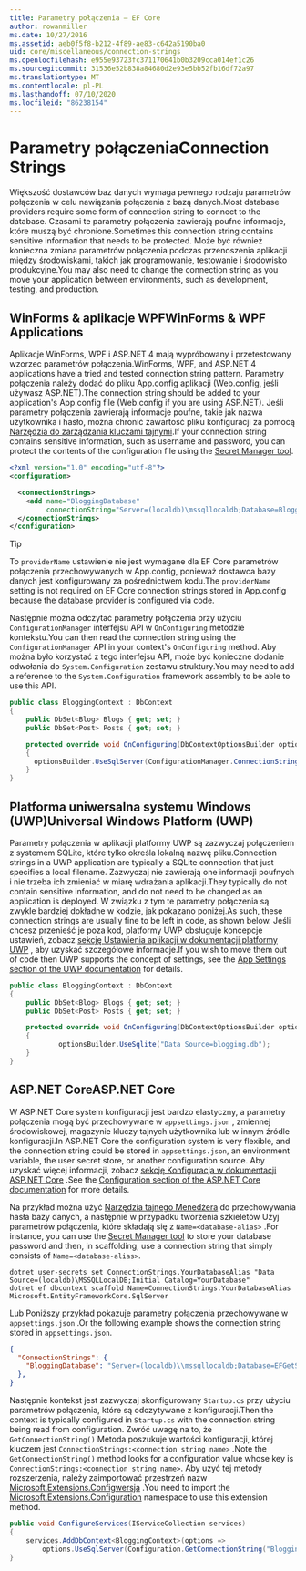 ```yaml
---
title: Parametry połączenia — EF Core
author: rowanmiller
ms.date: 10/27/2016
ms.assetid: aeb0f5f8-b212-4f89-ae83-c642a5190ba0
uid: core/miscellaneous/connection-strings
ms.openlocfilehash: e955e93723fc371170641b0b3209cca014ef1c26
ms.sourcegitcommit: 31536e52b838a84680d2e93e5bb52fb16df72a97
ms.translationtype: MT
ms.contentlocale: pl-PL
ms.lasthandoff: 07/10/2020
ms.locfileid: "86238154"
---
```

# <a name="connection-strings"></a><span data-ttu-id="3c73d-102">Parametry połączenia</span><span class="sxs-lookup"><span data-stu-id="3c73d-102">Connection Strings</span></span>

<span data-ttu-id="3c73d-103">Większość dostawców baz danych wymaga pewnego rodzaju parametrów połączenia w celu nawiązania połączenia z bazą danych.</span><span class="sxs-lookup"><span data-stu-id="3c73d-103">Most database providers require some form of connection string to connect to the database.</span></span> <span data-ttu-id="3c73d-104">Czasami te parametry połączenia zawierają poufne informacje, które muszą być chronione.</span><span class="sxs-lookup"><span data-stu-id="3c73d-104">Sometimes this connection string contains sensitive information that needs to be protected.</span></span> <span data-ttu-id="3c73d-105">Może być również konieczna zmiana parametrów połączenia podczas przenoszenia aplikacji między środowiskami, takich jak programowanie, testowanie i środowisko produkcyjne.</span><span class="sxs-lookup"><span data-stu-id="3c73d-105">You may also need to change the connection string as you move your application between environments, such as development, testing, and production.</span></span>

## <a name="winforms--wpf-applications"></a><span data-ttu-id="3c73d-106">WinForms & aplikacje WPF</span><span class="sxs-lookup"><span data-stu-id="3c73d-106">WinForms & WPF Applications</span></span>

<span data-ttu-id="3c73d-107">Aplikacje WinForms, WPF i ASP.NET 4 mają wypróbowany i przetestowany wzorzec parametrów połączenia.</span><span class="sxs-lookup"><span data-stu-id="3c73d-107">WinForms, WPF, and ASP.NET 4 applications have a tried and tested connection string pattern.</span></span> <span data-ttu-id="3c73d-108">Parametry połączenia należy dodać do pliku App.config aplikacji (Web.config, jeśli używasz ASP.NET).</span><span class="sxs-lookup"><span data-stu-id="3c73d-108">The connection string should be added to your application's App.config file (Web.config if you are using ASP.NET).</span></span> <span data-ttu-id="3c73d-109">Jeśli parametry połączenia zawierają informacje poufne, takie jak nazwa użytkownika i hasło, można chronić zawartość pliku konfiguracji za pomocą [Narzędzia do zarządzania kluczami tajnymi](/aspnet/core/security/app-secrets#secret-manager).</span><span class="sxs-lookup"><span data-stu-id="3c73d-109">If your connection string contains sensitive information, such as username and password, you can protect the contents of the configuration file using the [Secret Manager tool](/aspnet/core/security/app-secrets#secret-manager).</span></span>

``` xml
<?xml version="1.0" encoding="utf-8"?>
<configuration>

  <connectionStrings>
    <add name="BloggingDatabase"
         connectionString="Server=(localdb)\mssqllocaldb;Database=Blogging;Trusted_Connection=True;" />
  </connectionStrings>
</configuration>
```

> [!TIP]  
> <span data-ttu-id="3c73d-110">To `providerName` ustawienie nie jest wymagane dla EF Core parametrów połączenia przechowywanych w App.config, ponieważ dostawca bazy danych jest konfigurowany za pośrednictwem kodu.</span><span class="sxs-lookup"><span data-stu-id="3c73d-110">The `providerName` setting is not required on EF Core connection strings stored in App.config because the database provider is configured via code.</span></span>

<span data-ttu-id="3c73d-111">Następnie można odczytać parametry połączenia przy użyciu `ConfigurationManager` interfejsu API w `OnConfiguring` metodzie kontekstu.</span><span class="sxs-lookup"><span data-stu-id="3c73d-111">You can then read the connection string using the `ConfigurationManager` API in your context's `OnConfiguring` method.</span></span> <span data-ttu-id="3c73d-112">Aby można było korzystać z tego interfejsu API, może być konieczne dodanie odwołania do `System.Configuration` zestawu struktury.</span><span class="sxs-lookup"><span data-stu-id="3c73d-112">You may need to add a reference to the `System.Configuration` framework assembly to be able to use this API.</span></span>

``` csharp
public class BloggingContext : DbContext
{
    public DbSet<Blog> Blogs { get; set; }
    public DbSet<Post> Posts { get; set; }

    protected override void OnConfiguring(DbContextOptionsBuilder optionsBuilder)
    {
      optionsBuilder.UseSqlServer(ConfigurationManager.ConnectionStrings["BloggingDatabase"].ConnectionString);
    }
}
```

## <a name="universal-windows-platform-uwp"></a><span data-ttu-id="3c73d-113">Platforma uniwersalna systemu Windows (UWP)</span><span class="sxs-lookup"><span data-stu-id="3c73d-113">Universal Windows Platform (UWP)</span></span>

<span data-ttu-id="3c73d-114">Parametry połączenia w aplikacji platformy UWP są zazwyczaj połączeniem z systemem SQLite, które tylko określa lokalną nazwę pliku.</span><span class="sxs-lookup"><span data-stu-id="3c73d-114">Connection strings in a UWP application are typically a SQLite connection that just specifies a local filename.</span></span> <span data-ttu-id="3c73d-115">Zazwyczaj nie zawierają one informacji poufnych i nie trzeba ich zmieniać w miarę wdrażania aplikacji.</span><span class="sxs-lookup"><span data-stu-id="3c73d-115">They typically do not contain sensitive information, and do not need to be changed as an application is deployed.</span></span> <span data-ttu-id="3c73d-116">W związku z tym te parametry połączenia są zwykle bardziej dokładne w kodzie, jak pokazano poniżej.</span><span class="sxs-lookup"><span data-stu-id="3c73d-116">As such, these connection strings are usually fine to be left in code, as shown below.</span></span> <span data-ttu-id="3c73d-117">Jeśli chcesz przenieść je poza kod, platformy UWP obsługuje koncepcje ustawień, zobacz [sekcję Ustawienia aplikacji w dokumentacji platformy UWP](/windows/uwp/app-settings/store-and-retrieve-app-data) , aby uzyskać szczegółowe informacje.</span><span class="sxs-lookup"><span data-stu-id="3c73d-117">If you wish to move them out of code then UWP supports the concept of settings, see the [App Settings section of the UWP documentation](/windows/uwp/app-settings/store-and-retrieve-app-data) for details.</span></span>

``` csharp
public class BloggingContext : DbContext
{
    public DbSet<Blog> Blogs { get; set; }
    public DbSet<Post> Posts { get; set; }

    protected override void OnConfiguring(DbContextOptionsBuilder optionsBuilder)
    {
            optionsBuilder.UseSqlite("Data Source=blogging.db");
    }
}
```

## <a name="aspnet-core"></a><span data-ttu-id="3c73d-118">ASP.NET Core</span><span class="sxs-lookup"><span data-stu-id="3c73d-118">ASP.NET Core</span></span>

<span data-ttu-id="3c73d-119">W ASP.NET Core system konfiguracji jest bardzo elastyczny, a parametry połączenia mogą być przechowywane w `appsettings.json` , zmiennej środowiskowej, magazynie kluczy tajnych użytkownika lub w innym źródle konfiguracji.</span><span class="sxs-lookup"><span data-stu-id="3c73d-119">In ASP.NET Core the configuration system is very flexible, and the connection string could be stored in `appsettings.json`, an environment variable, the user secret store, or another configuration source.</span></span> <span data-ttu-id="3c73d-120">Aby uzyskać więcej informacji, zobacz [sekcję Konfiguracja w dokumentacji ASP.NET Core](/aspnet/core/fundamentals/configuration) .</span><span class="sxs-lookup"><span data-stu-id="3c73d-120">See the [Configuration section of the ASP.NET Core documentation](/aspnet/core/fundamentals/configuration) for more details.</span></span>

<span data-ttu-id="3c73d-121">Na przykład można użyć [Narzędzia tajnego Menedżera](/aspnet/core/security/app-secrets#secret-manager) do przechowywania hasła bazy danych, a następnie w przypadku tworzenia szkieletów Użyj parametrów połączenia, które składają się z `Name=<database-alias>` .</span><span class="sxs-lookup"><span data-stu-id="3c73d-121">For instance, you can use the [Secret Manager tool](/aspnet/core/security/app-secrets#secret-manager) to store your database password and then, in scaffolding, use a connection string that simply consists of `Name=<database-alias>`.</span></span>

```dotnetcli
dotnet user-secrets set ConnectionStrings.YourDatabaseAlias "Data Source=(localdb)\MSSQLLocalDB;Initial Catalog=YourDatabase"
dotnet ef dbcontext scaffold Name=ConnectionStrings.YourDatabaseAlias Microsoft.EntityFrameworkCore.SqlServer
```

<span data-ttu-id="3c73d-122">Lub Poniższy przykład pokazuje parametry połączenia przechowywane w `appsettings.json` .</span><span class="sxs-lookup"><span data-stu-id="3c73d-122">Or the following example shows the connection string stored in `appsettings.json`.</span></span>

``` json
{
  "ConnectionStrings": {
    "BloggingDatabase": "Server=(localdb)\\mssqllocaldb;Database=EFGetStarted.ConsoleApp.NewDb;Trusted_Connection=True;"
  },
}
```

<span data-ttu-id="3c73d-123">Następnie kontekst jest zazwyczaj skonfigurowany `Startup.cs` przy użyciu parametrów połączenia, które są odczytywane z konfiguracji.</span><span class="sxs-lookup"><span data-stu-id="3c73d-123">Then the context is typically configured in `Startup.cs` with the connection string being read from configuration.</span></span> <span data-ttu-id="3c73d-124">Zwróć uwagę na to, że `GetConnectionString()` Metoda poszukuje wartości konfiguracji, której kluczem jest `ConnectionStrings:<connection string name>` .</span><span class="sxs-lookup"><span data-stu-id="3c73d-124">Note the `GetConnectionString()` method looks for a configuration value whose key is `ConnectionStrings:<connection string name>`.</span></span> <span data-ttu-id="3c73d-125">Aby użyć tej metody rozszerzenia, należy zaimportować przestrzeń nazw [Microsoft.Extensions.Configwersja](/dotnet/api/microsoft.extensions.configuration) .</span><span class="sxs-lookup"><span data-stu-id="3c73d-125">You need to import the [Microsoft.Extensions.Configuration](/dotnet/api/microsoft.extensions.configuration) namespace to use this extension method.</span></span>

``` csharp
public void ConfigureServices(IServiceCollection services)
{
    services.AddDbContext<BloggingContext>(options =>
        options.UseSqlServer(Configuration.GetConnectionString("BloggingDatabase")));
}
```
